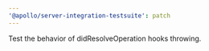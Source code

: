 ```yaml
---
'@apollo/server-integration-testsuite': patch
---
```


Test the behavior of didResolveOperation hooks throwing.
